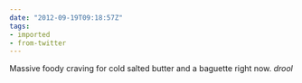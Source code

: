 ```yaml
---
date: "2012-09-19T09:18:57Z"
tags:
- imported
- from-twitter
---
```

Massive foody craving for cold salted butter and a baguette right now. *drool*
